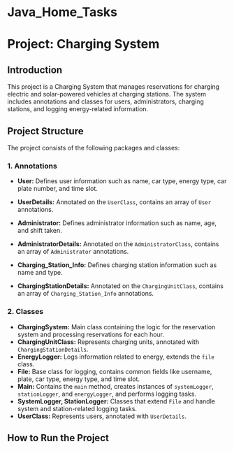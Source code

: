 # Java_Home_Tasks

# Project: Charging System

## Introduction
This project is a Charging System that manages reservations for charging electric and solar-powered vehicles at charging stations. The system includes annotations and classes for users, administrators, charging stations, and logging energy-related information.

## Project Structure
The project consists of the following packages and classes:

### 1. Annotations
- **User:** Defines user information such as name, car type, energy type, car plate number, and time slot.
- **UserDetails:** Annotated on the `UserClass`, contains an array of `User` annotations.

- **Administrator:** Defines administrator information such as name, age, and shift taken.
- **AdministratorDetails:** Annotated on the `AdministratorClass`, contains an array of `Administrator` annotations.

- **Charging_Station_Info:** Defines charging station information such as name and type.
- **ChargingStationDetails:** Annotated on the `ChargingUnitClass`, contains an array of `Charging_Station_Info` annotations.

### 2. Classes
- **ChargingSystem:** Main class containing the logic for the reservation system and processing reservations for each hour.
- **ChargingUnitClass:** Represents charging units, annotated with `ChargingStationDetails`.
- **EnergyLogger:** Logs information related to energy, extends the `file` class.
- **File:** Base class for logging, contains common fields like username, plate, car type, energy type, and time slot.
- **Main:** Contains the `main` method, creates instances of `systemLogger`, `stationLogger`, and `energyLogger`, and performs logging tasks.
- **SystemLogger, StationLogger:** Classes that extend `File` and handle system and station-related logging tasks.
- **UserClass:** Represents users, annotated with `UserDetails`.

## How to Run the Project



